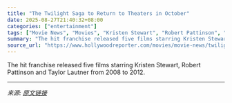 ```yaml
---
title: "The Twilight Saga to Return to Theaters in October"
date: 2025-08-27T21:40:32+08:00
categories: ["entertainment"]
tags: ["Movie News", "Movies", "Kristen Stewart", "Robert Pattinson", "Taylor Lautner", "Twilight", "Twilight Saga"]
summary: "The hit franchise released five films starring Kristen Stewart, Robert Pattinson and Taylor Lautner from 2008 to 2012."
source_url: "https://www.hollywoodreporter.com/movies/movie-news/twilight-saga-returns-theaters-october-2025-1236355093/"
---
```


The hit franchise released five films starring Kristen Stewart, Robert Pattinson and Taylor Lautner from 2008 to 2012.

---

*来源: [原文链接](https://www.hollywoodreporter.com/movies/movie-news/twilight-saga-returns-theaters-october-2025-1236355093/)*
